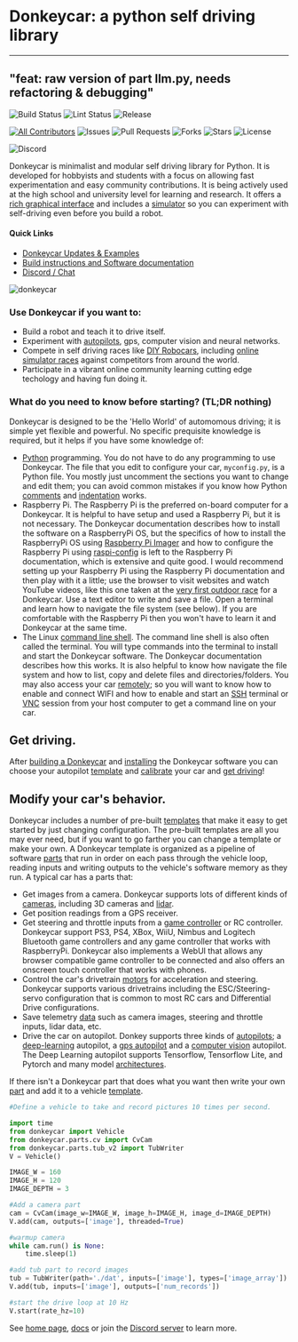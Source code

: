 # Donkeycar: a python self driving library
------------------------------
"feat: raw version of part llm.py, needs refactoring & debugging"
------------------------------

![Build Status](https://github.com/autorope/donkeycar/actions/workflows/python-package-conda.yml/badge.svg?branch=main)
![Lint Status](https://github.com/autorope/donkeycar/actions/workflows/superlinter.yml/badge.svg?branch=main)
![Release](https://img.shields.io/github/v/release/autorope/donkeycar)


[![All Contributors](https://img.shields.io/github/contributors/autorope/donkeycar)](#contributors-)
![Issues](https://img.shields.io/github/issues/autorope/donkeycar)
![Pull Requests](https://img.shields.io/github/issues-pr/autorope/donkeycar?)
![Forks](https://img.shields.io/github/forks/autorope/donkeycar)
![Stars](https://img.shields.io/github/stars/autorope/donkeycar)
![License](https://img.shields.io/github/license/autorope/donkeycar)

![Discord](https://img.shields.io/discord/662098530411741184.svg?logo=discord&colorB=7289DA)

Donkeycar is minimalist and modular self driving library for Python. It is developed for hobbyists and students with a focus on allowing fast experimentation and easy community contributions.  It is being actively used at the high school and university level for learning and research.  It offers a [rich graphical interface](https://docs.donkeycar.com/utility/ui/) and includes a [simulator](https://docs.donkeycar.com/guide/deep_learning/simulator/) so you can experiment with self-driving even before you build a robot.

#### Quick Links
* [Donkeycar Updates & Examples](http://donkeycar.com)
* [Build instructions and Software documentation](http://docs.donkeycar.com)
* [Discord / Chat](https://discord.gg/PN6kFeA)

![donkeycar](https://github.com/autorope/donkeydocs/blob/master/docs/assets/build_hardware/donkey2.png)

### Use Donkeycar if you want to:
* Build a robot and teach it to drive itself.
* Experiment with [autopilots](https://docs.donkeycar.com/guide/train_autopilot/), gps, computer vision and neural networks.
* Compete in self driving races like [DIY Robocars](http://diyrobocars.com), including [online simulator races](https://docs.donkeycar.com/guide/deep_learning/virtual_race_league/) against competitors from around the world.
* Participate in a vibrant online community learning cutting edge techology and having fun doing it.

### What do you need to know before starting? (TL;DR nothing)
Donkeycar is designed to be the 'Hello World' of automomous driving; it is simple yet flexible and powerful.  No specific prequisite knowledge is required, but it helps if you have some knowledge of:
- [Python](https://docs.python.org/3.11/) programming.  You do not have to do any programming to use Donkeycar.  The file that you edit to configure your car, `myconfig.py`, is a Python file.  You mostly just uncomment the sections you want to change and edit them; you can avoid common mistakes if you know how Python [comments](https://www.w3schools.com/python/python_comments.asp) and [indentation](https://www.w3schools.com/python/python_syntax.asp) works.
- Raspberry Pi.  The Raspberry Pi is the preferred on-board computer for a Donkeycar.  It is helpful to have setup and used a Raspberry Pi, but it is not necessary.  The Donkeycar documentation describes how to install the software on a RaspberryPi OS, but the specifics of how to install the RaspberryPi OS using [Raspberry Pi Imager](https://www.raspberrypi.com/software/) and how to configure the Raspberry Pi using [raspi-config](https://www.raspberrypi.com/documentation/computers/configuration.html) is left to the Raspberry Pi documentation, which is extensive and quite good. I would recommend setting up your Raspberry Pi using the Raspberry Pi documentation and then play with it a little; use the browser to visit websites and watch YouTube videos, like this one taken at the [very first outdoor race](https://youtu.be/tjWmrCIKgnE) for a Donkeycar.  Use a text editor to write and save a file.  Open a terminal and learn how to navigate the file system (see below). If you are comfortable with the Raspberry Pi then you won't have to learn it and Donkeycar at the same time.
- The Linux [command line shell](https://magpi.raspberrypi.com/articles/terminal-help).  The command line shell is also often called the terminal.  You will type commands into the terminal to install and start the Donkeycar software.  The Donkeycar documentation describes how this works.  It is also helpful to know how navigate the file system and how to list, copy and delete files and directories/folders. You may also access your car [remotely](https://www.raspberrypi.com/documentation/computers/remote-access.html); so you will want to know how to enable and connect WIFI and how to enable and start an [SSH](https://www.raspberrypi.com/documentation/computers/remote-access.html#ssh) terminal or [VNC](https://www.raspberrypi.com/documentation/computers/remote-access.html#vnc) session from your host computer to get a command line on your car.

## Get driving.
After [building a Donkeycar](https://docs.donkeycar.com/guide/build_hardware/) and [installing](https://docs.donkeycar.com/guide/install_software/) the Donkeycar software you can choose your autopilot [template](https://docs.donkeycar.com/guide/create_application/) and [calibrate](https://docs.donkeycar.com/guide/calibrate/) your car and [get driving](https://docs.donkeycar.com/guide/get_driving/)!

## Modify your car's behavior.
Donkeycar includes a number of pre-built [templates](https://docs.donkeycar.com/guide/create_application/) that make it easy to get started by just changing configuration. The pre-built templates are all you may ever need, but if you want to go farther you can change a template or make your own. A Donkeycar template is organized as a pipeline of software [parts](https://docs.donkeycar.com/parts/about/) that run in order on each pass through the vehicle loop, reading inputs and writing outputs to the vehicle's software memory as they run.  A typical car has a parts that:
- Get images from a camera. Donkeycar supports lots of different kinds of [cameras](https://docs.donkeycar.com/parts/cameras/), including 3D cameras and [lidar](https://docs.donkeycar.com/parts/lidar/).
- Get position readings from a GPS receiver.
- Get steering and throttle inputs from a [game controller](https://docs.donkeycar.com/parts/controllers/) or RC controller.  Donkeycar support PS3, PS4, XBox, WiiU, Nimbus and Logitech Bluetooth game controllers and any game controller that works with RaspberryPi.  Donkeycar also implements a WebUI that allows any browser compatible game controller to be connected and also offers an onscreen touch controller that works with phones.
- Control the car's drivetrain [motors](https://docs.donkeycar.com/parts/actuators/) for acceleration and steering. Donkeycar supports various drivetrains including the ESC/Steering-servo configuration that is common to most RC cars and Differential Drive configurations.
- Save telemetry [data](https://docs.donkeycar.com/parts/stores/) such as camera images, steering and throttle inputs, lidar data, etc.
- Drive the car on autopilot.  Donkey supports three kinds of [autopilots](https://docs.donkeycar.com/guide/train_autopilot/); a [deep-learning](https://docs.donkeycar.com/guide/deep_learning/train_autopilot/) autopilot, a [gps autopilot](https://docs.donkeycar.com/guide/path_follow/path_follow/) and a [computer vision](https://docs.donkeycar.com/guide/computer_vision/computer_vision/) autopilot.  The Deep Learning autopilot supports Tensorflow, Tensorflow Lite, and Pytorch and many model [architectures](https://docs.donkeycar.com/parts/keras/).

If there isn't a Donkeycar part that does what you want then write your own [part](https://docs.donkeycar.com/parts/about/#parts) and add it to a vehicle [template](https://docs.donkeycar.com/parts/about/).

```python
#Define a vehicle to take and record pictures 10 times per second.

import time
from donkeycar import Vehicle
from donkeycar.parts.cv import CvCam
from donkeycar.parts.tub_v2 import TubWriter
V = Vehicle()

IMAGE_W = 160
IMAGE_H = 120
IMAGE_DEPTH = 3

#Add a camera part
cam = CvCam(image_w=IMAGE_W, image_h=IMAGE_H, image_d=IMAGE_DEPTH)
V.add(cam, outputs=['image'], threaded=True)

#warmup camera
while cam.run() is None:
    time.sleep(1)

#add tub part to record images
tub = TubWriter(path='./dat', inputs=['image'], types=['image_array'])
V.add(tub, inputs=['image'], outputs=['num_records'])

#start the drive loop at 10 Hz
V.start(rate_hz=10)
```

See [home page](http://donkeycar.com), [docs](http://docs.donkeycar.com)
or join the [Discord server](http://www.donkeycar.com/community.html) to learn more.
